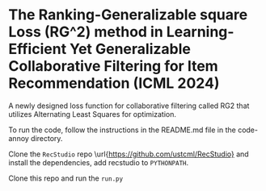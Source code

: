# The Ranking-Generalizable square Loss (RG^2) method in Learning-Efficient Yet Generalizable Collaborative Filtering for Item Recommendation (ICML 2024)
A newly designed loss function for collaborative filtering called RG2 that utilizes Alternating Least Squares for optimization.

To run the code, follow the instructions in the README.md file in the code-annoy directory.

Clone the `RecStudio` repo \url{https://github.com/ustcml/RecStudio} and install the dependencies, add recstudio to `PYTHONPATH`.

Clone this repo and run the `run.py`
